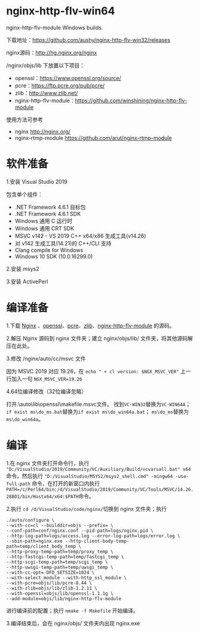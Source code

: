 # nginx-http-flv-win64
nginx-http-flv-module Windows builds. 

下载地址：https://github.com/aushy/nginx-http-flv-win32/releases

nginx源码：http://hg.nginx.org/nginx

/nginx/objs/lib 下放置以下项目：
* openssl：https://www.openssl.org/source/
* pcre：https://ftp.pcre.org/pub/pcre/
* zlib：http://www.zlib.net/
* nginx-http-flv-module：https://github.com/winshining/nginx-http-flv-module


使用方法可参考 
* nginx http://nginx.org/
* nginx-rtmp-module https://github.com/arut/nginx-rtmp-module

# 软件准备 #
1.安装 Visual Studio 2019

包含单个组件：
* .NET Framework 4.6.1 目标包
* .NET Framework 4.6.1 SDK
* Windows 通用 C 运行时
* Windows 通用 CRT SDK
* MSVC v142 - VS 2019 C++ x64/x86 生成工具(v14.26)
* 对 v142 生成工具(14.21)的 C++/CLI 支持
* Clang compile for Windows
* Windows 10 SDK (10.0.16299.0)

2.安装 msys2

3.安装 ActivePerl

# 编译准备 #
1.下载 [Nginx](http://hg.nginx.org/nginx/) 、[openssl](https://www.openssl.org/source/)、[pcre](https://ftp.pcre.org/pub/pcre/)、[zlib](http://www.zlib.net/)、[nginx-http-flv-module](https://github.com/winshining/nginx-http-flv-module) 的源码。

2.解压 Nginx 源码到 nginx 文件夹；建立 nginx/objs/lib/ 文件夹，将其他源码解压在此处。

3.修改 /nginx/auto/cc/msvc 文件

因为 MSVC 2019 对应 19.26，在
`echo " + cl version: $NGX_MSVC_VER"`
上一行加入一句
`NGX_MSVC_VER=19.26`

4.64位编译修改（32位编译忽略）

打开.\auto\lib\openssl\makefile.msvc文件。
找到`VC-WIN32`替换为`VC-WIN64A`；
`if exist ms\do_ms.bat`替换为`if exist ms\do_win64a.bat`；
`ms\do_ms`替换为`ms\do_win64a`。

# 编译 #
1.在 nginx 文件夹打开命令行，执行
`"D:/VisualStudio/2019/Community/VC/Auxiliary/Build/vcvarsall.bat" x64`
命令，然后执行
`"D:/VisualStudio/MSYS2/msys2_shell.cmd" -mingw64 -use-full-path`
命令，在打开的新窗口内执行
`PATH=/c/Perl64/bin:/d/VisualStudio/2019/Community/VC/Tools/MSVC/14.26.28801/bin/Hostx64/x64:$PATH`命令。

2.执行
`cd /d/VisualStudio/code/nginx/`切换到 nginx 文件夹；执行
```
./auto/configure \
--with-cc=cl --builddir=objs --prefix= \
--conf-path=conf/nginx.conf --pid-path=logs/nginx.pid \
--http-log-path=logs/access.log --error-log-path=logs/error.log \
--sbin-path=nginx.exe --http-client-body-temp-path=temp/client_body_temp \
--http-proxy-temp-path=temp/proxy_temp \
--http-fastcgi-temp-path=temp/fastcgi_temp \
--http-scgi-temp-path=temp/scgi_temp \
--http-uwsgi-temp-path=temp/uwsgi_temp \
--with-cc-opt=-DFD_SETSIZE=1024 \
--with-select_module --with-http_ssl_module \
--with-pcre=objs/lib/pcre-8.44 \
--with-zlib=objs/lib/zlib-1.2.11 \
--with-openssl=objs/lib/openssl-1.1.1g \
--add-module=objs/lib/nginx-http-flv-module
```
进行编译前的配置；执行
`nmake -f Makefile`
开始编译。

3.编译结束后，会在 nginx/objs/ 文件夹内出现 nginx.exe
